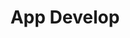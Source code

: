 ---
layout: tag-list
type: tag
title: App Develop
slug: appDev
category: devlog
sidebar: true
order: 2
description: >

---